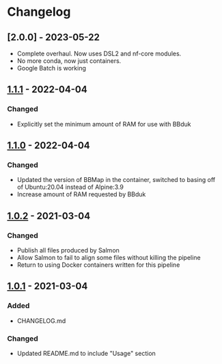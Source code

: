 # Changelog
## [2.0.0] - 2023-05-22

- Complete overhaul.  Now uses DSL2 and nf-core modules.
- No more conda, now just containers.
- Google Batch is working

## [1.1.1] - 2022-04-04

### Changed

- Explicitly set the minimum amount of RAM for use with BBduk

## [1.1.0] - 2022-04-04

### Changed

- Updated the version of BBMap in the container, switched to basing off of 
    Ubuntu:20.04 instead of Alpine:3.9
- Increase amount of RAM requested by BBduk


## [1.0.2] - 2021-03-04

### Changed
- Publish all files produced by Salmon
- Allow Salmon to fail to align some files without killing the pipeline
- Return to using Docker containers written for this pipeline

## [1.0.1] - 2021-03-04
### Added
- CHANGELOG.md

### Changed
- Updated README.md to include "Usage" section

[1.1.1]: https://github.com/olivierlacan/keep-a-changelog/releases/tag/1.1.0...1.1.1
[1.1.0]: https://github.com/olivierlacan/keep-a-changelog/releases/tag/1.0.2...1.1.0
[1.0.2]: https://github.com/olivierlacan/keep-a-changelog/releases/tag/1.0.1...1.0.2
[1.0.1]: https://github.com/olivierlacan/keep-a-changelog/releases/tag/1.0.1
